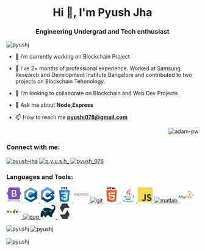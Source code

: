 <h1 align="center">Hi 👋, I'm Pyush Jha</h1>
<h3 align="center">Engineering Undergrad and Tech enthusiast</h3>

<p align="left"> <img src="https://komarev.com/ghpvc/?username=pyushj&label=Profile%20views&color=0e75b6&style=flat" alt="pyushj" /> </p>

- 🔭 I’m currently working on Blockchain Project
- 🌱 I've 2+ months of professional experience. Worked at Samsung Research and Development Institute Bangalore and contributed to two projects on Blockchain Tehonology.
- 👯 I’m looking to collaborate on Blockchain and Web Dev Projects

- 💬 Ask me about **Node,Express**

- 📫 How to reach me **pyushj078@gmail.com**

<p><img align="right" src="https://github.com/Adam-pw/Adam-pw/blob/main/animation_500_kxa883sd.gif" alt="adam-pw" /></p>
<br>

<h3 align="left">Connect with me:</h3>
<p align="left">
<a href="https://linkedin.com/in/pyush-jha" target="blank"><img align="center" src="https://raw.githubusercontent.com/rahuldkjain/github-profile-readme-generator/master/src/images/icons/Social/linked-in-alt.svg" alt="pyush-jha" height="30" width="40" /></a>
<a href="https://instagram.com/p.y.u.s.h_" target="blank"><img align="center" src="https://raw.githubusercontent.com/rahuldkjain/github-profile-readme-generator/master/src/images/icons/Social/instagram.svg" alt="p.y.u.s.h_" height="30" width="40" /></a>
<a href="https://www.leetcode.com/pyush_078" target="blank"><img align="center" src="https://raw.githubusercontent.com/rahuldkjain/github-profile-readme-generator/master/src/images/icons/Social/leet-code.svg" alt="pyush_078" height="30" width="40" /></a>
</p>

<h3 align="left">Languages and Tools:</h3>
<p align="left"> <a href="https://getbootstrap.com" target="_blank" rel="noreferrer"> <img src="https://raw.githubusercontent.com/devicons/devicon/master/icons/bootstrap/bootstrap-plain-wordmark.svg" alt="bootstrap" width="40" height="40"/> </a> <a href="https://www.cprogramming.com/" target="_blank" rel="noreferrer"> <img src="https://raw.githubusercontent.com/devicons/devicon/master/icons/c/c-original.svg" alt="c" width="40" height="40"/> </a> <a href="https://www.w3schools.com/cpp/" target="_blank" rel="noreferrer"> <img src="https://raw.githubusercontent.com/devicons/devicon/master/icons/cplusplus/cplusplus-original.svg" alt="cplusplus" width="40" height="40"/> </a> <a href="https://www.w3schools.com/css/" target="_blank" rel="noreferrer"> <img src="https://raw.githubusercontent.com/devicons/devicon/master/icons/css3/css3-original-wordmark.svg" alt="css3" width="40" height="40"/> </a> <a href="https://expressjs.com" target="_blank" rel="noreferrer"> <img src="https://raw.githubusercontent.com/devicons/devicon/master/icons/express/express-original-wordmark.svg" alt="express" width="40" height="40"/> </a> <a href="https://git-scm.com/" target="_blank" rel="noreferrer"> <img src="https://www.vectorlogo.zone/logos/git-scm/git-scm-icon.svg" alt="git" width="40" height="40"/> </a> <a href="https://www.w3.org/html/" target="_blank" rel="noreferrer"> <img src="https://raw.githubusercontent.com/devicons/devicon/master/icons/html5/html5-original-wordmark.svg" alt="html5" width="40" height="40"/> </a> <a href="https://www.java.com" target="_blank" rel="noreferrer"> <img src="https://raw.githubusercontent.com/devicons/devicon/master/icons/java/java-original.svg" alt="java" width="40" height="40"/> </a> <a href="https://developer.mozilla.org/en-US/docs/Web/JavaScript" target="_blank" rel="noreferrer"> <img src="https://raw.githubusercontent.com/devicons/devicon/master/icons/javascript/javascript-original.svg" alt="javascript" width="40" height="40"/> </a> <a href="https://www.mathworks.com/" target="_blank" rel="noreferrer"> <img src="https://upload.wikimedia.org/wikipedia/commons/2/21/Matlab_Logo.png" alt="matlab" width="40" height="40"/> </a> <a href="https://www.mysql.com/" target="_blank" rel="noreferrer"> <img src="https://raw.githubusercontent.com/devicons/devicon/master/icons/mysql/mysql-original-wordmark.svg" alt="mysql" width="40" height="40"/> </a> <a href="https://nodejs.org" target="_blank" rel="noreferrer"> <img src="https://raw.githubusercontent.com/devicons/devicon/master/icons/nodejs/nodejs-original-wordmark.svg" alt="nodejs" width="40" height="40"/> </a> <a href="https://pugjs.org" target="_blank" rel="noreferrer"> <img src="https://cdn.worldvectorlogo.com/logos/pug.svg" alt="pug" width="40" height="40"/> </a> <a href="https://www.gradle.com" target="_blank" rel="noreferrer"> <img src="https://raw.githubusercontent.com/devicons/devicon/master/icons/gradle/gradle-plain.svg" alt="java" width="40" height="40"/> </a> <a href="https://soliditylang.org/" target="_blank" rel="noreferrer"> <img src="https://raw.githubusercontent.com/devicons/devicon/master/icons/solidity/solidity-plain.svg" alt="java" width="40" height="40"/> </a>
</p>

<p><img align="left" src="https://github-readme-stats.vercel.app/api/top-langs?username=pyushj&show_icons=true&locale=en&layout=compact" alt="pyushj" /></p>

<p>&nbsp;<img align="center" src="https://github-readme-stats.vercel.app/api?username=pyushj&show_icons=true&locale=en" alt="pyushj" /></p>

<p><img align="center" src="https://github-readme-streak-stats.herokuapp.com/?user=pyushj&" alt="pyushj" /></p>
